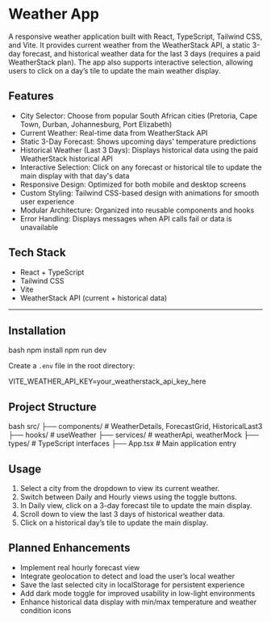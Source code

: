 
# Weather App

A responsive weather application built with React, TypeScript, Tailwind CSS, and Vite. It provides current weather from the WeatherStack API, a static 3-day forecast, and historical weather data for the last 3 days (requires a paid WeatherStack plan). The app also supports interactive selection, allowing users to click on a day’s tile to update the main weather display.


## Features

* City Selector: Choose from popular South African cities (Pretoria, Cape Town, Durban, Johannesburg, Port Elizabeth)
* Current Weather: Real-time data from WeatherStack API
* Static 3-Day Forecast: Shows upcoming days' temperature predictions
* Historical Weather (Last 3 Days): Displays historical data using the paid WeatherStack historical API
* Interactive Selection: Click on any forecast or historical tile to update the main display with that day's data
* Responsive Design: Optimized for both mobile and desktop screens
* Custom Styling: Tailwind CSS-based design with animations for smooth user experience
* Modular Architecture: Organized into reusable components and hooks
* Error Handling: Displays messages when API calls fail or data is unavailable


## Tech Stack

* React + TypeScript
* Tailwind CSS
* Vite
* WeatherStack API (current + historical data)

---

## Installation

bash
npm install
npm run dev


Create a `.env` file in the root directory:

VITE_WEATHER_API_KEY=your_weatherstack_api_key_here


## Project Structure

bash
src/
├── components/         # WeatherDetails, ForecastGrid, HistoricalLast3
├── hooks/              # useWeather
├── services/           # weatherApi, weatherMock
├── types/              # TypeScript interfaces
├── App.tsx             # Main application entry


## Usage

1. Select a city from the dropdown to view its current weather.
2. Switch between Daily and Hourly views using the toggle buttons.
3. In Daily view, click on a 3-day forecast tile to update the main display.
4. Scroll down to view the last 3 days of historical weather data.
5. Click on a historical day’s tile to update the main display.


## Planned Enhancements

* Implement real hourly forecast view
* Integrate geolocation to detect and load the user’s local weather
* Save the last selected city in localStorage for persistent experience
* Add dark mode toggle for improved usability in low-light environments
* Enhance historical data display with min/max temperature and weather condition icons



